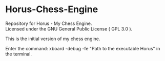 # Horus-Chess-Engine
Repository for Horus - My Chess Engine.  
Licensed under the GNU General Public License ( GPL 3.0 ).

This is the initial version of my chess engine.  

Enter the command: xboard -debug -fe "Path to the executable Horus" in the terminal.
